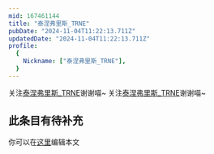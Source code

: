 ```yaml
---
mid: 167461144
title: "泰涅弗里斯_TRNE"
pubDate: "2024-11-04T11:22:13.711Z"
updatedDate: "2024-11-04T11:22:13.711Z"
profile:
  {
    Nickname: ["泰涅弗里斯_TRNE"],
  }
---
```


关注[泰涅弗里斯_TRNE](https://space.bilibili.com/167461144)谢谢喵~ 关注[泰涅弗里斯_TRNE](https://space.bilibili.com/167461144)谢谢喵~

## 此条目有待补充
你可以在[这里](https://github.com/Yuhanawa/VTuber.ICU-Content/edit/master/v/泰涅弗里斯_TRNE/index.md)编辑本文
